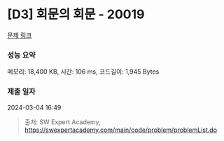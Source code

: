# [D3] 회문의 회문 - 20019 

[문제 링크](https://swexpertacademy.com/main/code/problem/problemDetail.do?contestProbId=AY2hjCWKbykDFATh) 

### 성능 요약

메모리: 18,400 KB, 시간: 106 ms, 코드길이: 1,945 Bytes

### 제출 일자

2024-03-04 16:49



> 출처: SW Expert Academy, https://swexpertacademy.com/main/code/problem/problemList.do